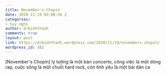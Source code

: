 ```yaml
---
title: November's Chopin
date: 2010-11-19 03:08:56 Z
categories:
- Suy nghĩ
author: drbinhthanh
comments: true
layout: post
link: https://drbinhthanh.wordpress.com/2010/11/19/novembers-chopin/
wordpress_id: 382
---
```


‎[November's Chopin] lý tưởng là một bản concerto, công việc là một dòng rap, cuộc sống là một chuỗi hard rock, còn tình yêu là một bài dân ca
